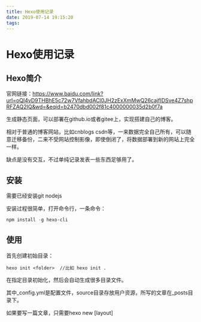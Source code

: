 ```yaml
---
title: Hexo使用记录
date: 2019-07-14 19:15:20
tags:
---
```


# Hexo使用记录

## Hexo简介

官网链接：https://www.baidu.com/link?url=oQI4vD9THBhE5c72w7VfahbdACl0JH2zExXmMwQ26cajfIDSve4Z7shpRFZAQ2IQ&wd=&eqid=b2470dbd002f81c4000000035d2b0f7a

生成静态页面，可以部署在github.io或者gitee上，实现搭建自己的博客。

相对于普通的博客网站，比如cnblogs csdn等，一来数据完全自己所有，可以随意迁移备份，二来不受网站控制影像，即使倒闭了，将数据部署到新的网站上完全一样。

缺点是没有交互，不过单纯记录发表一些东西足够用了。

## 安装

需要已经安装git  nodejs

安装过程很简单，打开命令行，一条命令：

```powershell
npm install -g hexo-cli
```



## 使用

首先创建初始目录：

```
hexo init <folder>  //比如 hexo init .
```

在指定目录初始化，然后会自动生成很多目录文件。

其中_config.yml是配置文件，source目录存放用户资源，所写的文章在\_posts目录下。

如果要写一篇文章，只需要hexo new  [layout]<title> ，不过刚接触，没使用layout，只是

```
hexo new 文章名
```

来添加新文章。文章对应\_posts目录下的一个md文件，使用markdown语法进行编辑即可，Typora用起来挺不错，尤其是打印机模式和专注模式。

文章写完可以通过 

```
hexo g
```

来生成，然后通过

```
hexo server -p 80
```

在本地查看，如果直接hexo s，默认端口是4000。

确认无误后可以部署到server上，比如github.io，

```
hexo d
```

进行部署，然后github.io下就可以看到了。

当然前提是需要在_config.yml中进行设置，主要是在最后面的deploy项目

 ```
deploy:
  type: git 
  repo: XXXXXX
  branch: master
 ```

需要注意的是，：和值之间要有一个空格。，repo里面填写github.io对应的git即可。



## 其他

github网络会有一些问题，本来是部署在gitee上的，不过可能是用到了一些墙外的资源，同样的内容，部署在github上的显示效果和在 本地一样，但是在gitee上就只是单纯的文本了，完全没了主题效果。好在目前够用，后面得想办法处理下，可能需要进行更换主题之类的操作。













